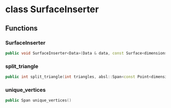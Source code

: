 # class SurfaceInserter


## Functions

### SurfaceInserter

```cpp
public void SurfaceInserter<Data>(Data & data, const Surface<dimension> & surface)
```


### split_triangle

```cpp
public int split_triangle(int triangles, absl::Span<const Point<dimension> > points)
```


### unique_vertices

```cpp
public Span unique_vertices()
```





